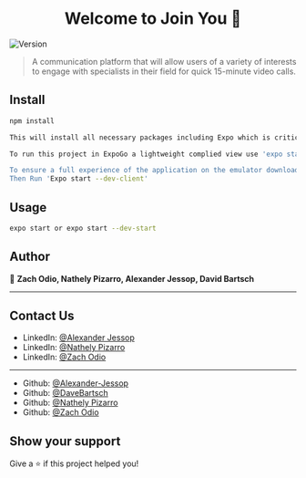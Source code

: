 <h1 align="center">Welcome to Join You 👋</h1>
<p>
  <img alt="Version" src="https://img.shields.io/badge/version-1.0.0-blue.svg?cacheSeconds=2592000" />
</p>

> A communication platform that will allow users of a variety of interests to engage with specialists in their field for quick 15-minute video calls.

## Install

```sh
npm install

This will install all necessary packages including Expo which is critical for viewing the application. 

To run this project in ExpoGo a lightweight complied view use 'expo start'. This will allow you to experice all the screens of the application but will prevent you from access the emulators phone's camera and audio devices. 

To ensure a full experience of the application on the emulator download the apk from (https://expo.dev/accounts/aj-eh/projects/JoinYou/builds/3cf42e11-df9c-40ca-bef4-c69142602e0d) on the emulator and install application.
Then Run 'Expo start --dev-client'
```

## Usage

```sh
expo start or expo start --dev-start
```

## Author

👤 **Zach Odio, Nathely Pizarro, Alexander Jessop, David Bartsch**
***
## Contact Us
* LinkedIn: [@Alexander Jessop](https://www.linkedin.com/in/alexander-jessop/)
* LinkedIn: [@Nathely Pizarro](https://www.linkedin.com/in/nathalypizarro/)
* LinkedIn: [@Zach Odio](https://www.linkedin.com/in/zach-odio-383a3616/)
***
* Github: [@Alexander-Jessop](https://github.com/Alexander-Jessop)
* Github: [@DaveBartsch](https://github.com/DaveBartsch)
* Github: [@Nathely Pizarro](https://github.com/napizar8)
* Github: [@Zach Odio](https://github.com/Odio9)

## Show your support

Give a ⭐️ if this project helped you!
